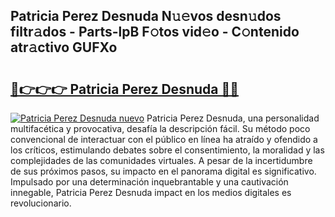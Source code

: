 ## Patricia Perez Desnuda N𝚞𝚎vos desn𝚞dos filtr𝚊dos - Parts-lpB F𝚘tos vid𝚎o - C𝚘ntenido atr𝚊ctivo GUFXo

# <h2><a href="http://mb4r1lq.tromn.icu/?c=Patricia+Perez+Desnuda">🔗👉👉👉 Patricia Perez Desnuda 🔗🔗</a></h2>

[![Patricia Perez Desnuda nuevo](https://i.imgur.com/pEAQMta.gif)](http://mb4r1lq.tromn.icu/?c=Patricia+Perez+Desnuda)
Patricia Perez Desnuda, una personalidad multifacética y provocativa, desafía la descripción fácil. Su método poco convencional de interactuar con el público en línea ha atraído y ofendido a los críticos, estimulando debates sobre el consentimiento, la moralidad y las complejidades de las comunidades virtuales. A pesar de la incertidumbre de sus próximos pasos, su impacto en el panorama digital es significativo. Impulsado por una determinación inquebrantable y una cautivación innegable, Patricia Perez Desnuda impact en los medios digitales es revolucionario.
